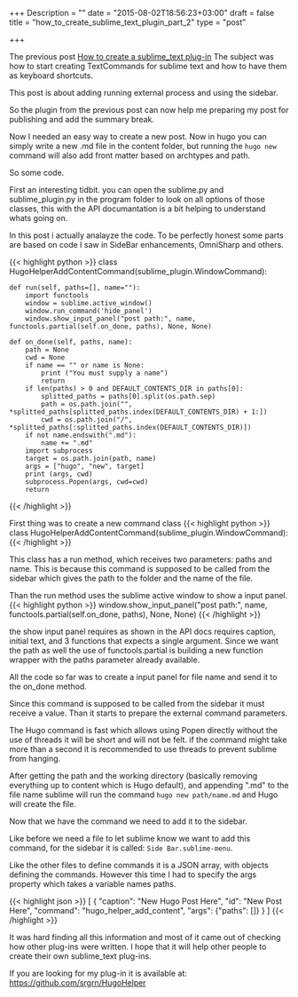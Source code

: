 +++
Description = ""
date = "2015-08-02T18:56:23+03:00"
draft = false
title = "how_to_create_sublime_text_plugin_part_2"
type = "post"

+++

The previous post [How to create a sublime_text plug-in](https://chatanu.ga/2015/07/how_to_create_sublime_text_plugin/) The subject was how to start creating TextCommands for sublime text and how to have them as keyboard shortcuts.

This post is about adding running external process and using the sidebar.
<!--more-->

So the plugin from the previous post can now help me preparing my post for publishing and add the summary break. 

Now I needed an easy way to create a new post. Now in hugo you can simply write a new .md file in the content folder, but running the ```hugo new``` command will also add front matter based on archtypes and path.

So some code.

First an interesting tidbit. you can open the sublime.py and sublime_plugin.py in the program folder to look on all options of those classes, this with the API documantation is a bit helping to understand whats going on.

In this post i actually analayze the code. To be perfectly honest some parts are based on code I saw in SideBar enhancements, OmniSharp and others.

{{< highlight python >}} 
class HugoHelperAddContentCommand(sublime_plugin.WindowCommand):

    def run(self, paths=[], name=""):
        import functools
        window = sublime.active_window()
        window.run_command('hide_panel')
        window.show_input_panel("post path:", name, functools.partial(self.on_done, paths), None, None)

    def on_done(self, paths, name):
        path = None
        cwd = None
        if name == "" or name is None:
            print ("You must supply a name")
            return
        if len(paths) > 0 and DEFAULT_CONTENTS_DIR in paths[0]:
            splitted_paths = paths[0].split(os.path.sep)
            path = os.path.join("", *splitted_paths[splitted_paths.index(DEFAULT_CONTENTS_DIR) + 1:])
            cwd = os.path.join("/", *splitted_paths[:splitted_paths.index(DEFAULT_CONTENTS_DIR)])
        if not name.endswith(".md"):
            name += ".md"
        import subprocess
        target = os.path.join(path, name)
        args = ["hugo", "new", target]
        print (args, cwd)
        subprocess.Popen(args, cwd=cwd)
        return
{{< /highlight >}}

First thing was to create a new command class 
{{< highlight python >}}
class HugoHelperAddContentCommand(sublime_plugin.WindowCommand):
{{< /highlight >}}

This class has a run method, which receives two parameters: paths and name.
This is because this command is supposed to be called from the sidebar which gives the path to the folder and the name of the file.

Than the run method uses the sublime active window to show a input panel. 
{{< highlight python >}}
window.show_input_panel("post path:", name, functools.partial(self.on_done, paths), None, None)
{{< /highlight >}}

the show input panel requires as shown in the API docs requires caption, initial text, and 3 functions that expects a single argument. Since we want the path as well the use of functools.partial is building a new function wrapper with the paths parameter already available.

All the code so far was to create a input panel for file name and send it to the on_done method.

Since this command is supposed to be called from the sidebar it must receive a value. Than it starts to prepare the external command parameters. 

The Hugo command is fast which allows using Popen directly without the use of threads it will be short and will not be felt. if the command might take more than a second it is recommended to use threads to prevent sublime from hanging.

After getting the path and the working directory (basically removing everything up to content which is Hugo default), and appending ".md" to the file name sublime will run the command ```hugo new path/name.md``` and Hugo will create the file.

Now that we have the command we need to add it to the sidebar.

Like before we need a file to let sublime know we want to add this command, for the sidebar it is called: ```Side Bar.sublime-menu```.

Like the other files to define commands it is a JSON array, with objects defining the commands.
However this time I had to specify the args property which takes a variable names paths.

{{< highlight json >}}
[
    {
        "caption": "New Hugo Post Here",
        "id": "New Post Here",
        "command": "hugo_helper_add_content",
        "args": {"paths": []}
    }
]
{{< /highlight >}}

It was hard finding all this information and most of it came out of checking how other plug-ins were written. I hope that it will help other people to create their own sublime_text plug-ins.

If you are looking for my plug-in it is available at: https://github.com/srgrn/HugoHelper


